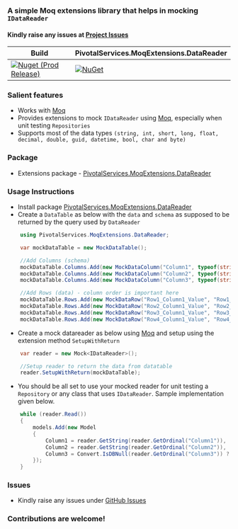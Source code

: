 ### A simple Moq extensions library that helps in mocking `IDataReader`

#### Kindly raise any issues at [Project Issues](https://github.com/PivotalServicesOss/moq_datareader/issues)

Build | PivotalServices.MoqExtensions.DataReader |
--- | --- |
[![Nuget (Prod Release)](https://github.com/PivotalServicesOss/moq_datareader/actions/workflows/prod-release-pipeline.yml/badge.svg)](https://github.com/PivotalServicesOss/moq_datareader/actions/workflows/prod-release-pipeline.yml) | [![NuGet](https://img.shields.io/nuget/v/PivotalServices.MoqExtensions.DataReader.svg?style=flat-square)](http://www.nuget.org/packages/PivotalServices.MoqExtensions.DataReader)

### Salient features
- Works with [Moq](https://github.com/Moq/moq4/wiki/Quickstart)
- Provides extensions to mock `IDataReader` using [Moq](https://github.com/Moq/moq4/wiki/Quickstart), especially when unit testing `Repositories`
- Supports most of the data types `(string, int, short, long, float, decimal, double, guid, datetime, bool, char and byte)`

### Package
- Extensions package - [PivotalServices.MoqExtensions.DataReader](https://www.nuget.org/packages/PivotalServices.MoqExtensions.DataReader)

### Usage Instructions
- Install package [PivotalServices.MoqExtensions.DataReader](https://www.nuget.org/packages/PivotalServices.MoqExtensions.DataReader)
- Create a `DataTable` as below with the `data` and `schema` as supposed to be returned by the query used by `DataReader`

```c#
    using PivotalServices.MoqExtensions.DataReader;
```
  
```c#
    var mockDataTable = new MockDataTable();

    //Add Columns (schema)
    mockDataTable.Columns.Add(new MockDataColumn("Column1", typeof(string)));
    mockDataTable.Columns.Add(new MockDataColumn("Column2", typeof(string)));
    mockDataTable.Columns.Add(new MockDataColumn("Column3", typeof(string), true));

    //Add Rows (data) - column order is important here
    mockDataTable.Rows.Add(new MockDataRow("Row1_Column1_Value", "Row1_Column2_Value", "Row1_Column3_Value"));
    mockDataTable.Rows.Add(new MockDataRow("Row2_Column1_Value", "Row2_Column2_Value", "Row2_Column3_Value"));
    mockDataTable.Rows.Add(new MockDataRow("Row3_Column1_Value", "Row3_Column2_Value", "Row3_Column3_Value"));
    mockDataTable.Rows.Add(new MockDataRow("Row4_Column1_Value", "Row4_Column2_Value", "Row4_Column3_Value"));
```

- Create a mock datareader as below using [Moq](https://github.com/Moq/moq4/wiki/Quickstart) and setup using the extension method `SetupWithReturn`
  
```c#
    var reader = new Mock<IDataReader>();

    //Setup reader to return the data from datatable
    reader.SetupWithReturn(mockDataTable);
```

- You should be all set to use your mocked reader for unit testing a `Repository` or any class that uses `IDataReader`. Sample implementation given below.

```c#
    while (reader.Read())
    {
        models.Add(new Model
        {
            Column1 = reader.GetString(reader.GetOrdinal("Column1")),
            Column2 = reader.GetString(reader.GetOrdinal("Column2")),
            Column3 = Convert.IsDBNull(reader.GetOrdinal("Column3")) ? null : reader.GetString(reader.GetOrdinal("Column3")),
        });
    }   
```

### Issues
- Kindly raise any issues under [GitHub Issues](https://github.com/alfusinigoj/moq_datareader/issues)

### Contributions are welcome!



